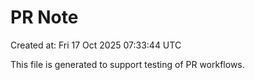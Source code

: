 # PR Note

Created at: Fri 17 Oct 2025 07:33:44 UTC

This file is generated to support testing of PR workflows.
